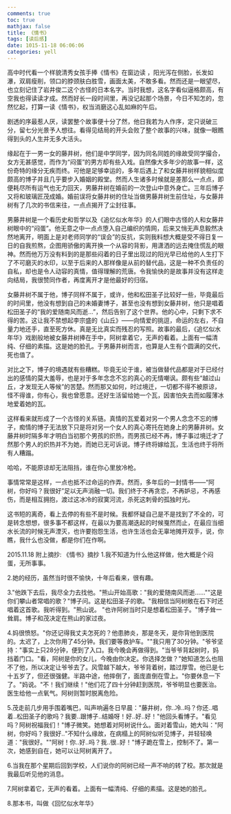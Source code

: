 ```yaml
---
comments: true
toc: true
mathjax: false
title: 《情书》
tags: [读后感]
date: 1015-11-18 06:06:06
categories: yell
---
```


高中时代看一个样貌清秀女孩手捧《情书》在窗边读  ，阳光泻在侧脸，长发如瀑，双肩瘦削，领口的脖颈肤白胜雪，画面太美，不敢多看。然而还是一眼望尽，也立刻记住了岩井俊二这个古怪的日本名字。当时我想，这名字看似逼格颇高，有空我也得读读才成。然而好长一段时间里，再没记起那个场景，今日不知怎的，忽然忆起，打算一读《情书》，权当消磨这心乱如麻的午后。

剧透的序最惹人厌，读罢整个故事便十分了然，他日我若为人作序，定只说破三分，留七分光景予人想往。看得见结局的开头会败了整个故事的兴味，就像一眼瞧得到头的人生并无多大活头。

缘起在于一男一女的藤井树，他们是中学同学，因为同名同姓的缘故受同学撮合，女方无甚感觉，而作为“闷蛋”的男方却有些入戏。自然像大多年少的故事一样，这份奇特的缘分无疾而终。可他是足够幸运的，多年后遇上了和女藤井树样貌相似度颇高的博子并且几乎要步入婚姻的殿堂。然而人生诸多时候就是差那么一点点，即便耗尽所有运气也无力回天，男藤井树在婚前的一次登山中意外身亡。三年后博子又将和玻璃匠茂成婚。婚前误将女藤井树的住址当做男藤井树生前住址，与女藤井树有了几次的书信来往，一点点揭开了尘封往事。

男藤井树是一个看历史和哲学以及《追忆似水年华》的人们眼中古怪的人和女藤井树眼中的“闷蛋”。他无意之中一点点堕入自己编织的情网，后来又悄无声息毅然决然地离开，明面上是对老师同学的“误会”的反抗，实则我料想大概是受不得日复一日的自我煎熬，企图用骄傲的离开换一个从容的背影，用潇洒的远去掩住慌乱的眼神。然而他万万没有料到的是那些闷着的日子里出现过的阳光早已给他的人生打下了不可磨灭的水印，以至于后来的人那样像是从前的替代品，这是一种不负责任的自私，却也是令人动容的真情，值得理解的荒唐。令我愉快的是故事并没有这样走向结局，我很赞同作者，再度离开才是他最好的归宿。

女藤井树不属于他，博子同样不属于，或许，他和松田圣子比较好一些，毕竟最后的时间里，他没有想到自己的未婚妻博子，甚至也没有想到女藤井树，他只是唱着松田圣子的“我的爱随南风而逝…”，然后告别了这个世界。他的心中，只剩下求不得的苦。这让我不禁想起李宗盛的《山丘》——向情爱的挑逗，命运的左右，不自量力地还手，直至死方休。真是无比真实而残忍的写照。故事的最后，《追忆似水年华》戏剧般地被女藤井树捧在手中，阿树拿着它，无声的看着。上面有一幅清纯、仔细的素描。这是她的脸孔。于男藤井树而言，也算是人生有个圆满的交代，死也值了。

对比之下，博子的境遇就有些糟糕。毕竟无论于谁，被当做替代品都是对于已经付出的感情的莫大羞辱，也是对于多年念念不忘的真心的无情嘲讽。颇有些“越过山丘，才发现无人等候”的苦楚。然而那又如何，时过境迁，一切都不得不被原谅，怪不得谁，你有心，我也曾愿意。还好生活留给她一个瓦，因害怕失去而如履薄冰地爱着她的瓦。

这样看来就形成了一个古怪的关系链。真情的瓦爱着对另一个男人念念不忘的博子，痴情的博子无法放下只是将对另一个女人的真心寄托在她身上的男藤井树。女藤井树时隔多年才明白当初那个男孩的炽热，而男孩已经不再，博子事过境迁才了然那个男人的炽热并不为她，而她已无可诉说。博子终将嫁给瓦，生活也终于将所有人糟蹋。

哈哈，不能原谅却无法阻挡，谁在你心里放冷枪。

事情常常是这样，一点也抵不过命运的作弄。然而，多年后的一封情书——“阿树，你好吗？我很好”足以无声消融一切。我们终于不再贪恋，不再妒忌，不再感伤，而是相互拥抱，渡过这冰冷的寂寞河流，杀死这刺骨的孤独时光。

这书短的离奇，看上去停的有些不是时候。我都怀疑自己是不是找到了不全的，可是转念想想，很多事不都这样，在最以为要高潮迭起的时候戛然而止，在最应当细水长流的时候无声湮灭，也许要抱怨生活，也许生活也会无辜地摊开双手，说，你瞧，我什么也没做，都是你们在作啊。

2015.11.18
附上摘抄:
《情书》摘抄
1.我不知道为什么他这样做，他大概是个闷蛋，无所事事。

2.她的经历，虽然当时很不愉快，十年后看来，很有趣。

3."他跌下去后，我尽全力去找他。"熊山开始高歌："我的爱随南风而逝……""这是你们攀山者常唱的歌？"博子问。这是松田圣子的歌。"我相信当阿树敞在石下时还唱着这首歌。我听得到。"熊山说。 "也许阿树当时只是想着松田圣子。"博子耸一耸肩。博子和茂决定在熊山的家过夜。

4.妈很愤怒。"你还记得我丈夫怎死的？他患肺炎，那是冬天，是你背他到医院的。太迟了，上次你用了45分钟。我们要等救护车。""我只用了30分钟。"爷爷坚持："事实上只28分钟，便到了入口。我今晚会再做得到。"当爷爷背起树时，妈挡着门口。"看，阿树是你的女儿，今晚由你决定。你选择怎做？"她知道怎么也阻不了他，所以决定让爷爷去了。风雪越下越大，爷爷背着树，踏过厚雪。他已是七十五岁了，但还很强健。半路中途，他摔倒了，面庞直倒在雪上。"你要休息一下了。"妈说。"不！我们继续！"他们花了四十分钟赶到医院，爷爷明显也要医治。医生给他一点氧气。阿树则暂时脱离危险。

5.茂走前几步用手围着嘴巴，叫声响遍冬日早晨："藤井树，你‥冷‥吗？你还‥唱着‥松田圣子的歌吗？我要‥跟博子‥结婚呀！好‥好‥好！"他回头看博子。"看见吗？阿树祝福我们！"博子微笑。她想着对阿树说什么。面对着雪山，她大叫："阿树，你好吗？我很好‥"不知什么缘故，在病榻上的阿树似听见博子，并轻轻唤道："我很好。""阿树！你‥好‥吗？我‥很‥好！"博子跪在雪上，控制不了。第一次，她感到自在，她可以让阿树离开了。

6.当我在那个星期后回到学校，人们说你的阿树已经一声不响的转了校。那次就是我最后听见他的消息。

7.阿树拿着它，无声的看着。上面有一幅清纯、仔细的素描。这是她的脸孔。

8.那本书，叫做《回忆似水年华》